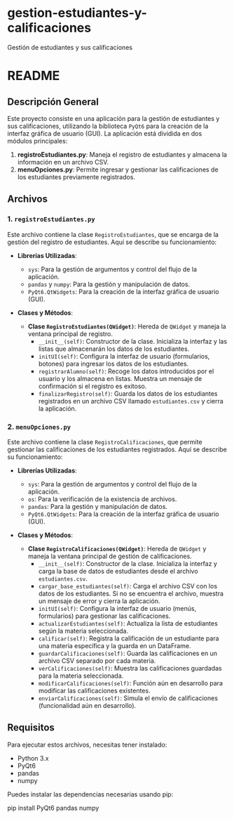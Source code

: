 # gestion-estudiantes-y-calificaciones
Gestión de estudiantes y sus calificaciones
# README

## Descripción General

Este proyecto consiste en una aplicación para la gestión de estudiantes y sus calificaciones, utilizando la biblioteca `PyQt6` para la creación de la interfaz gráfica de usuario (GUI). La aplicación está dividida en dos módulos principales:

1. **registroEstudiantes.py**: Maneja el registro de estudiantes y almacena la información en un archivo CSV.
2. **menuOpciones.py**: Permite ingresar y gestionar las calificaciones de los estudiantes previamente registrados.

## Archivos

### 1. `registroEstudiantes.py`

Este archivo contiene la clase `RegistroEstudiantes`, que se encarga de la gestión del registro de estudiantes. Aquí se describe su funcionamiento:

- **Librerías Utilizadas**:
  - `sys`: Para la gestión de argumentos y control del flujo de la aplicación.
  - `pandas` y `numpy`: Para la gestión y manipulación de datos.
  - `PyQt6.QtWidgets`: Para la creación de la interfaz gráfica de usuario (GUI).

- **Clases y Métodos**:
  - **Clase `RegistroEstudiantes(QWidget)`**: Hereda de `QWidget` y maneja la ventana principal de registro.
    - `__init__(self)`: Constructor de la clase. Inicializa la interfaz y las listas que almacenarán los datos de los estudiantes.
    - `initUI(self)`: Configura la interfaz de usuario (formularios, botones) para ingresar los datos de los estudiantes.
    - `registrarAlumno(self)`: Recoge los datos introducidos por el usuario y los almacena en listas. Muestra un mensaje de confirmación si el registro es exitoso.
    - `finalizarRegistro(self)`: Guarda los datos de los estudiantes registrados en un archivo CSV llamado `estudiantes.csv` y cierra la aplicación.

### 2. `menuOpciones.py`

Este archivo contiene la clase `RegistroCalificaciones`, que permite gestionar las calificaciones de los estudiantes registrados. Aquí se describe su funcionamiento:

- **Librerías Utilizadas**:
  - `sys`: Para la gestión de argumentos y control del flujo de la aplicación.
  - `os`: Para la verificación de la existencia de archivos.
  - `pandas`: Para la gestión y manipulación de datos.
  - `PyQt6.QtWidgets`: Para la creación de la interfaz gráfica de usuario (GUI).

- **Clases y Métodos**:
  - **Clase `RegistroCalificaciones(QWidget)`**: Hereda de `QWidget` y maneja la ventana principal de gestión de calificaciones.
    - `__init__(self)`: Constructor de la clase. Inicializa la interfaz y carga la base de datos de estudiantes desde el archivo `estudiantes.csv`.
    - `cargar_base_estudiantes(self)`: Carga el archivo CSV con los datos de los estudiantes. Si no se encuentra el archivo, muestra un mensaje de error y cierra la aplicación.
    - `initUI(self)`: Configura la interfaz de usuario (menús, formularios) para gestionar las calificaciones.
    - `actualizarEstudiantes(self)`: Actualiza la lista de estudiantes según la materia seleccionada.
    - `calificar(self)`: Registra la calificación de un estudiante para una materia específica y la guarda en un DataFrame.
    - `guardarCalificaciones(self)`: Guarda las calificaciones en un archivo CSV separado por cada materia.
    - `verCalificaciones(self)`: Muestra las calificaciones guardadas para la materia seleccionada.
    - `modificarCalificaciones(self)`: Función aún en desarrollo para modificar las calificaciones existentes.
    - `enviarCalificaciones(self)`: Simula el envío de calificaciones (funcionalidad aún en desarrollo).

## Requisitos

Para ejecutar estos archivos, necesitas tener instalado:
- Python 3.x
- PyQt6
- pandas
- numpy

Puedes instalar las dependencias necesarias usando pip:

pip install PyQt6 pandas numpy
